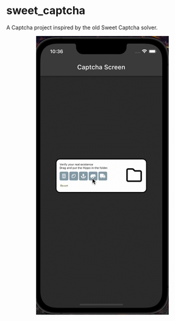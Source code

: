 # sweet_captcha

A Captcha project inspired by the old Sweet Captcha solver.

<p align="center"><img src="/example/example.gif" alt="Example" /></p>

